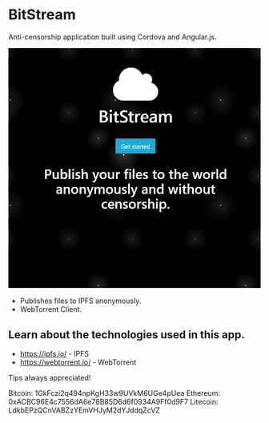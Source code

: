 # BitStream

Anti-censorship application built using Cordova and Angular.js.

![alt text](./BitStream1.png)

- Publishes files to IPFS anonymously.
- WebTorrent Client.

## Learn about the technologies used in this app.

- https://ipfs.io/ - IPFS
- https://webtorrent.io/ - WebTorrent

Tips always appreciated!

Bitcoin: 1GkFczi2q494npKgH33w9UVkM6UGe4pUea
Ethereum: 0xACBC96E4c7556dA6e78B85D6d6f0934A9Ff0d9F7
Litecoin: LdkbEPzQCnVABZzYEmVHJyM2dYJddqZcVZ
